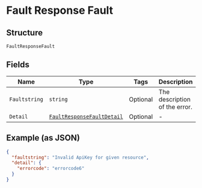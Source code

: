 
# Fault Response Fault

## Structure

`FaultResponseFault`

## Fields

| Name | Type | Tags | Description |
|  --- | --- | --- | --- |
| `Faultstring` | `string` | Optional | The description of the error. |
| `Detail` | [`FaultResponseFaultDetail`](../../doc/models/fault-response-fault-detail.md) | Optional | - |

## Example (as JSON)

```json
{
  "faultstring": "Invalid ApiKey for given resource",
  "detail": {
    "errorcode": "errorcode6"
  }
}
```


